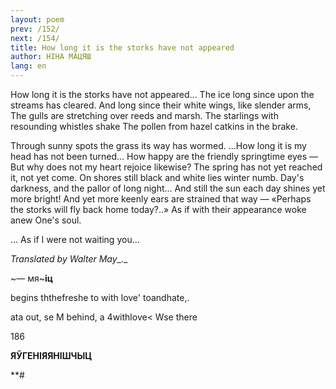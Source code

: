 ```yaml
---
layout: poem
prev: /152/
next: /154/
title: How long it is the storks have not appeared 
author: НІНА МАЦЯШ
lang: en
---
```



 
How long it is the storks have not appeared... The ice long since upon the streams has cleared. And long since their white wings, like slender arms, The gulls are stretching over reeds and marsh. The starlings with resounding whistles shake The pollen from hazel catkins in the brake.

Through sunny spots the grass its way has wormed. ...How long it is my head has not been turned... How happy are the friendly springtime eyes — But why does not my heart rejoice likewise? The spring has not yet reached it, not yet come. On shores still black and white lies winter numb. Day's darkness, and the pallor of long night... And still the sun each day shines yet more bright! And yet more keenly ears are strained that way — «Perhaps the storks will fly back home today?..» As if with their appearance woke anew One's soul.

... As if I were not waiting you...

_Translated by Walter May__._

~— мя~**іц**

  
  

begins ththefreshe to with love' toandhate,.

ata out, se M behind, a 4withlove< Wse there

  

 186

**ЯЎГЕНІЯЯНІШЧЫЦ**

**#
